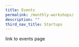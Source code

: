 ```yaml
---
title: Events
permalink: /monthly-workshops/
description: ""
third_nav_title: Startups
---
```

link to events page
